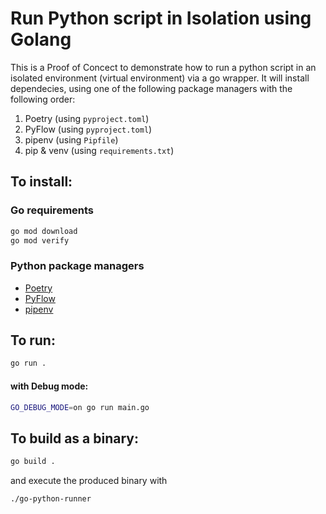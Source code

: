 # Run Python script in Isolation using Golang

This is a Proof of Concect to demonstrate how to run a python script in an isolated environment (virtual environment) via a go wrapper.
It will install dependecies, using one of the following package managers with the following order:

1. Poetry (using `pyproject.toml`)
2. PyFlow (using `pyproject.toml`)
3. pipenv (using `Pipfile`)
4. pip & venv (using `requirements.txt`)

## To install:

### Go requirements

```bash
go mod download
go mod verify
```

### Python package managers

- [Poetry](https://python-poetry.org/docs/#installation)
- [PyFlow](https://github.com/David-OConnor/pyflow#installation)
- [pipenv](https://pipenv-fork.readthedocs.io/en/latest/install.html)

## To run:

```bash
go run .
```

#### with Debug mode:

```bash
GO_DEBUG_MODE=on go run main.go
```

## To build as a binary:

```bash
go build .
```

and execute the produced binary with

```bash
./go-python-runner
```
